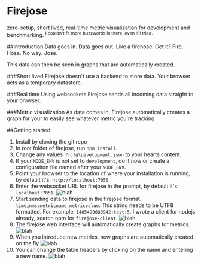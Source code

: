 Firejose
======================
zero-setup, short lived, real-time metric visualization for development and benchmarking. <sup>I couldn't fit more buzzwords in there, even if I tried.</sup>

##Introduction
Data goes in. Data goes out.
Like a firehose. Get it? Fire. Hose. No way. Jose.

This data can then be seen in graphs that are automatically created.

###Short lived
Firejose doesn't use a backend to store data. Your browser acts as a temporary datastore.

###Real time
Using websockets Firejose sends all incoming data straight to your browser.

###Metric visualization
As data comes in, Firejose automatically creates a graph for your to easily see whatever metric you're tracking

##Getting started
1. Install by cloning the git repo
2. In root folder of firejose, run `npm install`.
3. Change any values in `cfg\development.json` to your hearts content.
4. If your `NODE_ENV` is not set to `development`, do it now or create a configuration file named after your `NODE_ENV`.
5. Point your browser to the location of where your installation is running, by default it's: `http://localhost:7050`.
6. Enter the websocket URL for firejose in the prompt, by default it's: `localhost:7051`.
![blah](http://i.imgur.com/vHifPQE.png)
7. Start sending data to firejose in the firejose format. `timeinms:metricname:metricvalue`. This string needs to be UTF8 formatted.
For example: `1405499680942:test:5`. I wrote a client for nodejs already, search npm for `firejose-client`.
![blah](http://i.imgur.com/LmX6xAB.png)
8. The firejose web interface will automatically create graphs for metrics.
![blah](http://i.imgur.com/mq30Aa2.png)
9. When you introduce new metrics, new graphs are automatically created on the fly
![blah](http://i.imgur.com/7Y3jhpC.png)
10. You can change the table headers by clicking on the name and entering a new name. 
![blah](http://i.imgur.com/vyO0TN3.png)